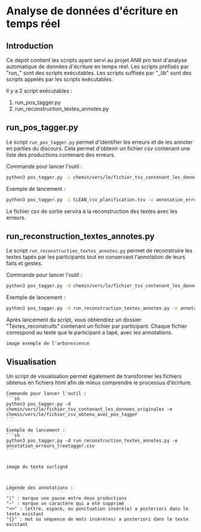 # Analyse de données d'écriture en temps réel

## Introduction

Ce dépôt contient les scripts ayant servi au projet ANR pro text d'analyse automatique de données d'écriture en temps réel.
Les scripts préfixés par "run_" sont des scripts exécutables. Les scripts suffixés par "_lib" sont des scripts appelés par les scripts exécutables.

Il y a 2 script exécutables :

1. run_pos_tagger.py
2. run_reconstruction_textes_annotes.py


## run_pos_tagger.py

Le script `run_pos_tagger.py` permet d'identifier les erreurs et de les annoter en parties du discours. Cela permet d'obtenir un fichier csv contenant une liste des productions contenant des erreurs.

Commande pour lancer l'outil :
```sh
python3 pos_tagger.py -i chemin/vers/le/fichier_tsv_contenant_les_donnees_originales -o chemin/vers/le/fichier_csv_de_resultats
```

Exemple de lancement :
```sh
python3 pos_tagger.py -i CLEAN_csv_planification.tsv -o annotation_erreurs_treetagger.csv
```

Le fichier csv de sortie servira à la reconstruction des textes avec les erreurs.


## run_reconstruction_textes_annotes.py

Le script `run_reconstruction_textes_annotes.py` permet de reconstruire les textes tapés par les participants tout en conservant l'annotation de leurs faits et gestes.

Commande pour lancer l'outil :
```sh
python3 pos_tagger.py -d chemin/vers/le/fichier_tsv_contenant_les_donnees_originales -e chemin/vers/le/fichier_csv_obtenu_avec_pos_tagger
```

Exemple de lancement :
```sh
python3 pos_tagger.py -d run_reconstruction_textes_annotes.py -e annotation_erreurs_treetagger.csv
```

Après lancement du script, vous obtiendrez un dossier "Textes_reconstruits" contenant un fichier par participant. Chaque fichier correspond au texte que le participant a tapé, avec les annotations.


    image exemple de l'arborescence


## Visualisation

Un script de visualisation permet également de transformer les fichiers obtenus en fichiers html afin de mieux comprendre le processus d'écriture.

    Commande pour lancer l'outil :
    ```sh
    python3 pos_tagger.py -d chemin/vers/le/fichier_tsv_contenant_les_donnees_originales -e chemin/vers/le/fichier_csv_obtenu_avec_pos_tagger
    ```

    Exemple de lancement :
    ```sh
    python3 pos_tagger.py -d run_reconstruction_textes_annotes.py -e annotation_erreurs_treetagger.csv
    ```


    image du texte surligné



    Légende des annotations :

    "|" : marque une pause entre deux productions
    "~" : marque un caractère qui a été supprimé
    "<>" : lettre, espace, ou ponctuation inséré(e) a posteriori dans le texte existant
    "{}" : mot ou séquence de mots inséré(es) a posteriori dans le texte existant





